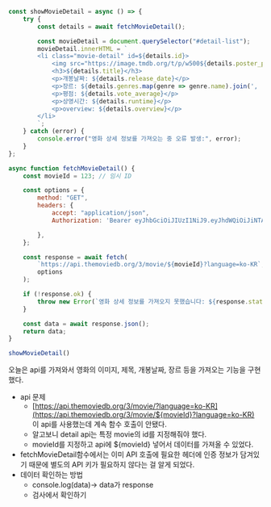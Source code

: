```jsx
const showMovieDetail = async () => {
    try {
        const details = await fetchMovieDetail();

        const movieDetail = document.querySelector("#detail-list");
        movieDetail.innerHTML = `
        <li class="movie-detail" id=${details.id}>
            <img src="https://image.tmdb.org/t/p/w500${details.poster_path}" alt="${details.title}">
            <h3>${details.title}</h3>
            <p>개봉날짜: ${details.release_date}</p>
            <p>장르: ${details.genres.map(genre => genre.name).join(', ')}</p>
            <p>평점: ${details.vote_average}</p>
            <p>상영시간: ${details.runtime}</p>
            <p>overview: ${details.overview}</p>
        </li>
        `;
    } catch (error) {
        console.error("영화 상세 정보를 가져오는 중 오류 발생:", error);
    }
};

async function fetchMovieDetail() {
    const movieId = 123; // 임시 ID

    const options = {
        method: "GET",
        headers: {
            accept: "application/json",
            Authorization: 'Bearer eyJhbGciOiJIUzI1NiJ9.eyJhdWQiOiJiNTA0YmVlZjQxZjYxNGQxMWZlZDQxZTAwYWFmZjg0YSIsInN1YiI6IjY1OTc5NmJmNWNjMTFkNzc2ZTdkODQyNCIsInNjb3BlcyI6WyJhcGlfcmVhZCJdLCJ2ZXJzaW9uIjoxfQ.IZ78_IkpDpSstACHGP0dddrf52ji2H0-nnKLnae_aQM'

        },
    };

    const response = await fetch(
        `https://api.themoviedb.org/3/movie/${movieId}?language=ko-KR`,
        options
    );

    if (!response.ok) {
        throw new Error(`영화 상세 정보를 가져오지 못했습니다: ${response.status}`);
    }

    const data = await response.json();
    return data;
}

showMovieDetail()
```

오늘은 api를 가져와서 영화의 이미지, 제목, 개봉날짜, 장르 등을 가져오는 기능을 구현했다.

- api 문제
    - [https://api.themoviedb.org/3/movie/?language=ko-KR](https://api.themoviedb.org/3/movie/${movieId}?language=ko-KR) 이 api를 사용했는데 계속 함수 호출이 안됐다.
    - 알고보니 detail api는 특정 movie의 id를 지정해줘야 했다.
    - movieId를 지정하고 api에 ${movieId} 넣어서 데이터를 가져올 수 있었다.
- fetchMovieDetail함수에서는 이미 API 호출에 필요한 헤더에 인증 정보가 담겨있기 때문에 별도의 API 키가 필요하지 않다는 걸 알게 되었다.
- 데이터 확인하는 방법
    - console.log(data)→ data가 response
    - 검사에서 확인하기